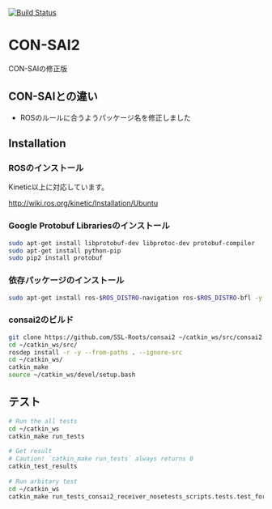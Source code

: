 [![Build Status](https://travis-ci.org/SSL-Roots/consai2.svg?branch=master)](https://travis-ci.org/SSL-Roots/consai2)

# CON-SAI2

CON-SAIの修正版


## CON-SAIとの違い

- ROSのルールに合うようパッケージ名を修正しました


## Installation

### ROSのインストール

Kinetic以上に対応しています。

http://wiki.ros.org/kinetic/Installation/Ubuntu

### Google Protobuf Librariesのインストール

```zsh
sudo apt-get install libprotobuf-dev libprotoc-dev protobuf-compiler
sudo apt-get install python-pip
sudo pip2 install protobuf
```

### 依存パッケージのインストール
```zsh
sudo apt-get install ros-$ROS_DISTRO-navigation ros-$ROS_DISTRO-bfl -y
```

### consai2のビルド

```zsh
git clone https://github.com/SSL-Roots/consai2 ~/catkin_ws/src/consai2
cd ~/catkin_ws/src/
rosdep install -r -y --from-paths . --ignore-src
cd ~/catkin_ws/
catkin_make
source ~/catkin_ws/devel/setup.bash
```

## テスト

```zsh
# Run the all tests
cd ~/catkin_ws
catkin_make run_tests 
  
# Get result
# Caution! `catkin_make run_tests` always returns 0
catkin_test_results
  
# Run arbitary test
cd ~/catkin_ws
catkin_make run_tests_consai2_receiver_nosetests_scripts.tests.test_format_convert.py

```
